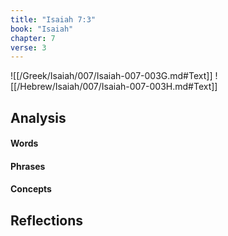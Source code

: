 ```yaml
---
title: "Isaiah 7:3"
book: "Isaiah"
chapter: 7
verse: 3
---
```

![[/Greek/Isaiah/007/Isaiah-007-003G.md#Text]]
![[/Hebrew/Isaiah/007/Isaiah-007-003H.md#Text]]

## Analysis

#### Words

#### Phrases

#### Concepts

## Reflections
